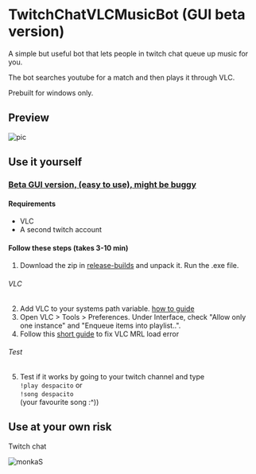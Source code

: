 # TwitchChatVLCMusicBot (GUI beta version)
A simple but useful bot that lets people in twitch chat queue up music for you.

The bot searches youtube for a match and then plays it through VLC.

Prebuilt for windows only.

## Preview

![pic](https://i.imgur.com/jKOKXuB.gif)

## Use it yourself

### [Beta GUI version, (easy to use), might be buggy](https://github.com/MonsterMannen/TwitchChatVLCMusicBot/tree/electron-pkg)

#### Requirements

* VLC
* A second twitch account

#### Follow these steps (takes 3-10 min)


1. Download the zip in [release-builds](https://github.com/MonsterMannen/TwitchChatVLCMusicBot/tree/electron-pkg/release-builds) and unpack it. Run the .exe file.  


###### VLC

2. Add VLC to your systems path variable. [how to guide](https://www.architectryan.com/2018/03/17/add-to-the-path-on-windows-10/)
3. Open VLC > Tools > Preferences. Under Interface, check "Allow only one instance" and "Enqueue items into playlist..".
4. Follow this [short guide](https://www.latecnosfera.com/2016/10/vlc-unable-to-open-mrl.html) to fix VLC MRL load error


###### Test
5. Test if it works by going to your twitch channel and type  
`!play despacito` or  
`!song despacito`  
(your favourite song :^))

## Use at your own risk

Twitch chat

![monkaS](https://img.fireden.net/v/image/1515/48/1515481692689.png)
